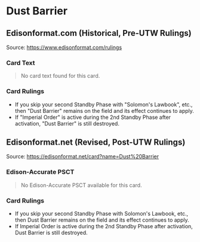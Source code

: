 # Dust Barrier

## Edisonformat.com (Historical, Pre-UTW Rulings)

Source: https://www.edisonformat.com/rulings

### Card Text

> No card text found for this card.

### Card Rulings

*   If you skip your second Standby Phase with "Solomon's Lawbook", etc., then "Dust Barrier" remains on the field and its effect continues to apply.
*   If "Imperial Order" is active during the 2nd Standby Phase after activation, "Dust Barrier" is still destroyed.

## Edisonformat.net (Revised, Post-UTW Rulings)

Source: https://edisonformat.net/card?name=Dust%20Barrier

### Edison-Accurate PSCT

> No Edison-Accurate PSCT available for this card.

### Card Rulings

*   If you skip your second Standby Phase with Solomon's Lawbook, etc., then Dust Barrier remains on the field and its effect continues to apply.
*   If Imperial Order is active during the 2nd Standby Phase after activation, Dust Barrier is still destroyed.
            